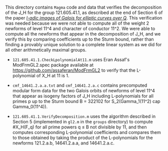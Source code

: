 This directory contains `Magma` code and data that verifies the decomposition of the J\_H for the group 121.605.41.1, as described at the end of Section 6 of the paper [*l-adic images of Galois for elliptic curves over Q*](https://arxiv.org/abs/2106.11141).  This verification was needed because we were not able to compute all of the weight 2 newforms of level 11^4 and character of conductor 11^2.  We were able to compute all the newforms that appear in the decomposition of J\_H, and we verify this by comparing coefficients up to the Sturm bound, rather than finding a provably unique solution to a complete linear system as we did for all other arithmetically maximal groups.

- `121.605.41.1.CheckLpolynomialAt11.m` uses Eran Assaf's ModFrmGL2.spec package available at https://github.com/assaferan/ModFrmGL2 to verify that the L-polynomial of X\_H at 11 is 1.

- `cmf_14641.2.a.a.txt` and `cmf_14641.2.a.c` contains precomputed modular form data for the two Galois orbits of newforms of level 11^4 that appear as isogeny factors of J_H including L-polynomials for all primes p up to the Sturm bound B = 322102 for S\_2(Gamma\_1(11^2) cap Gamma\_0(11^4)).

- `121.605.41.1.VerifyDecomposition.m` uses the algorithm described in Section 5 (implemented in `gl2.m` in the `groups` directory) to compute #X\_H(F\_q) for all prime powers q &le; B not divisible by 11, and then computes corresponding L-polynomial coefficients and compares them to those obtained by taking the product of the L-polynomials for the newforms 121.2.a.b, 14641.2.a.a, and 14641.2.a.c.
